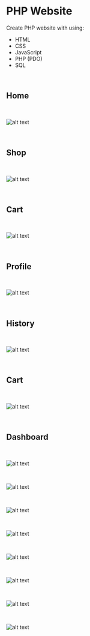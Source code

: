 # PHP Website

Create PHP website with using:

- HTML
- CSS
- JavaScript
- PHP (PDO)
- SQL

<br>

## Home
<br>

![alt text](img/home.png)

<br>

## Shop
<br>

![alt text](img/shop.png)

<br>

## Cart
<br>

![alt text](img/cart.png)

<br>

## Profile
<br>

![alt text](img/profile.png)

<br>

## History
<br>

![alt text](img/history.png)

<br>

## Cart
<br>

![alt text](img/cart.png)

<br>

## Dashboard
<br>

![alt text](img/dashboard.png)

<br>

![alt text](img/dashboard-page.png)

<br>

![alt text](img/dashboard-products.png)

<br>

![alt text](img/dashboard-reiews.png)

<br>

![alt text](img/dashboard-orders.png)

<br>

![alt text](img/dashboard-footer.png)

<br>

![alt text](img/dashboard-users.png)

<br>

![alt text](img/dashboard-admin.png)

<br>
